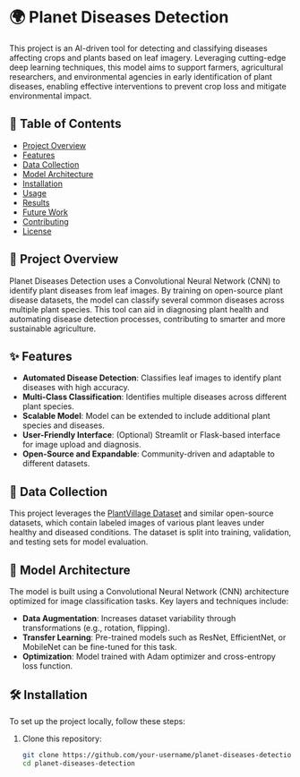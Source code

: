 # 🌍 Planet Diseases Detection

This project is an AI-driven tool for detecting and classifying diseases affecting crops and plants based on leaf imagery. Leveraging cutting-edge deep learning techniques, this model aims to support farmers, agricultural researchers, and environmental agencies in early identification of plant diseases, enabling effective interventions to prevent crop loss and mitigate environmental impact.

## 📝 Table of Contents

- [Project Overview](#project-overview)
- [Features](#features)
- [Data Collection](#data-collection)
- [Model Architecture](#model-architecture)
- [Installation](#installation)
- [Usage](#usage)
- [Results](#results)
- [Future Work](#future-work)
- [Contributing](#contributing)
- [License](#license)

## 🌱 Project Overview

Planet Diseases Detection uses a Convolutional Neural Network (CNN) to identify plant diseases from leaf images. By training on open-source plant disease datasets, the model can classify several common diseases across multiple plant species. This tool can aid in diagnosing plant health and automating disease detection processes, contributing to smarter and more sustainable agriculture.

## ✨ Features

- **Automated Disease Detection**: Classifies leaf images to identify plant diseases with high accuracy.
- **Multi-Class Classification**: Identifies multiple diseases across different plant species.
- **Scalable Model**: Model can be extended to include additional plant species and diseases.
- **User-Friendly Interface**: (Optional) Streamlit or Flask-based interface for image upload and diagnosis.
- **Open-Source and Expandable**: Community-driven and adaptable to different datasets.

## 📂 Data Collection

This project leverages the [PlantVillage Dataset](https://www.kaggle.com/datasets/emmarex/plantdisease) and similar open-source datasets, which contain labeled images of various plant leaves under healthy and diseased conditions. The dataset is split into training, validation, and testing sets for model evaluation.

## 🧠 Model Architecture

The model is built using a Convolutional Neural Network (CNN) architecture optimized for image classification tasks. Key layers and techniques include:

- **Data Augmentation**: Increases dataset variability through transformations (e.g., rotation, flipping).
- **Transfer Learning**: Pre-trained models such as ResNet, EfficientNet, or MobileNet can be fine-tuned for this task.
- **Optimization**: Model trained with Adam optimizer and cross-entropy loss function.

## 🛠️ Installation

To set up the project locally, follow these steps:

1. Clone this repository:
   ```bash
   git clone https://github.com/your-username/planet-diseases-detection.git
   cd planet-diseases-detection
